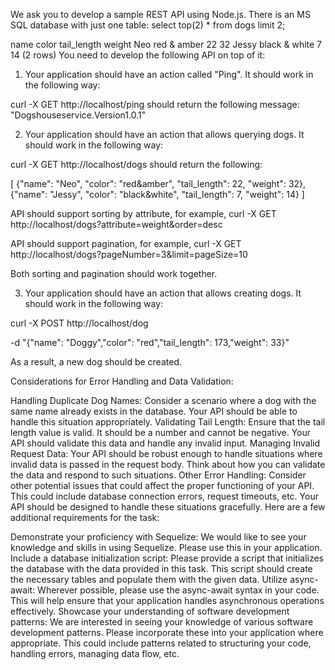 We ask you to develop a sample REST API using Node.js. There is an MS SQL database with just one table: select top(2) \* from dogs limit 2;

name color tail_length weight
Neo red & amber 22 32
Jessy black & white 7 14
(2 rows)
You need to develop the following API on top of it:

1. Your application should have an action called "Ping". It should work in the following way:

curl -X GET http://localhost/ping should return the following message: "Dogshouseservice.Version1.0.1"

2. Your application should have an action that allows querying dogs. It should work in the following way:

curl -X GET http://localhost/dogs should return the following:

[
{"name": "Neo", "color": "red&amber", "tail_length": 22, "weight": 32},
{"name": "Jessy", "color": "black&white", "tail_length": 7, "weight": 14}
]

API should support sorting by attribute, for example, curl -X GET http://localhost/dogs?attribute=weight&order=desc

API should support pagination, for example, curl -X GET http://localhost/dogs?pageNumber=3&limit=pageSize=10

Both sorting and pagination should work together.

3. Your application should have an action that allows creating dogs. It should work in the following way:

curl -X POST http://localhost/dog

-d "{"name": "Doggy","color": "red","tail_length": 173,"weight": 33}"

As a result, a new dog should be created.

Considerations for Error Handling and Data Validation:

Handling Duplicate Dog Names: Consider a scenario where a dog with the same name already exists in the database. Your API should be able to handle this situation appropriately.
Validating Tail Length: Ensure that the tail length value is valid. It should be a number and cannot be negative. Your API should validate this data and handle any invalid input.
Managing Invalid Request Data: Your API should be robust enough to handle situations where invalid data is passed in the request body. Think about how you can validate the data and respond to such situations.
Other Error Handling: Consider other potential issues that could affect the proper functioning of your API. This could include database connection errors, request timeouts, etc. Your API should be designed to handle these situations gracefully.
Here are a few additional requirements for the task:

Demonstrate your proficiency with Sequelize: We would like to see your knowledge and skills in using Sequelize. Please use this in your application.
Include a database initialization script: Please provide a script that initializes the database with the data provided in this task. This script should create the necessary tables and populate them with the given data.
Utilize async-await: Wherever possible, please use the async-await syntax in your code. This will help ensure that your application handles asynchronous operations effectively.
Showcase your understanding of software development patterns: We are interested in seeing your knowledge of various software development patterns. Please incorporate these into your application where appropriate. This could include patterns related to structuring your code, handling errors, managing data flow, etc.
